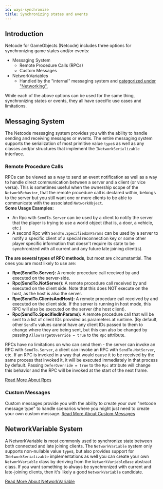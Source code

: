 ```yaml
---
id: ways-synchronize
title: Synchronizing states and events
---
```


## Introduction
Netcode for GameObjects (Netcode) includes three options for synchronizing game states and/or events:
- Messaging System
    - Remote Procedure Calls (RPCs)
    - Custom Messages
- NetworkVariables
    - Handled by the "internal" messaging system and [categorized under "Networking".](../basics/networkvariable.md)

While each of the above options can be used for the same thing, synchronizing states or events, they all have specific use cases and limitations.

## Messaging System
The Netcode messaging system provides you with the ability to handle sending and receiving messages or events.  The entire messaging system supports the serialization of most primitive value `type`s as well as any classes and/or structures that implement the `INetworkSerializable` interface.

### Remote Procedure Calls
RPCs can be viewed as a way to send an event notification as well as a way to handle direct communication between a server and a client (or vice versa).  This is sometimes useful when the ownership scope of the `NetworkBehavior`, that the remote procedure call is declared within, belongs to the server but you still want one or more clients to be able to communicate with the associated `NetworkObject`.  
**Some Usage Examples:**
- An Rpc with `SendTo.Server` can be used by a client to notify the server that the player is trying to use a world object (that is, a door, a vehicle, etc.)
- A second Rpc with `SendTo.SpecifiedInParams` can be used by a server to notify a specific client of a special reconnection key or some other player specific information that doesn't require its state to be synchronized with all current and any future late joining client(s).

**The are several types of RPC methods,** but most are circumstantial. The ones you are most likely to use are:

- **Rpc(SendTo.Server):** A remote procedure call received by and executed on the server-side.
- **Rpc(SendTo.NotServer):** A remote procedure call received by and executed on the client side. Note that this does NOT execute on the host, as the host is also the server.
- **Rpc(SendTo.ClientsAndHost):** A remote procedure call received by and executed on the client side. If the server is running in host mode, this RPC will also be executed on the server (the host client).
- **Rpc(SendTo.SpecifiedInParams):** A remote procedure call that will be sent to a list of client IDs provided as parameters at runtime. (By default, other `SendTo` values cannot have any client IDs passed to them to change where they are being sent, but this can also be changed by passing `AllowTargetOverride = true` to the `Rpc` attribute.

RPCs have no limitations on who can send them - the server can invoke an RPC with `SendTo.Server`, a client can invoke an RPC with `SendTo.NotServer`, etc. If an RPC is invoked in a way that would cause it to be received by the same process that invoked it, it will be executed immediately in that process by default. Passing `DeferOverride = true` to the `Rpc` attribute will change this behavior and the RPC will be invoked at the start of the next frame.

[Read More About Rpcs](../advanced-topics/message-system/rpc.md)

### Custom Messages
Custom messages provide you with the ability to create your own "netcode message type" to handle scenarios where you might just need to create your own custom message.
[Read More About Custom Messages](../advanced-topics/message-system/custom-messages.md)

## NetworkVariable System
A NetworkVariable is most commonly used to synchronize state between both connected and late joining clients. The `NetworkVariable` system only supports non-nullable value `type`s, but also provides support for `INetworkSerializable` implementations as well you can create your own `NetworkVariable` class by deriving from the `NetworkVariableBase` abstract class. If you want something to always be synchronized with current and late-joining clients, then it's likely a good `NetworkVariable` candidate.

[Read More About NetworkVariable](../basics/networkvariable.md)
